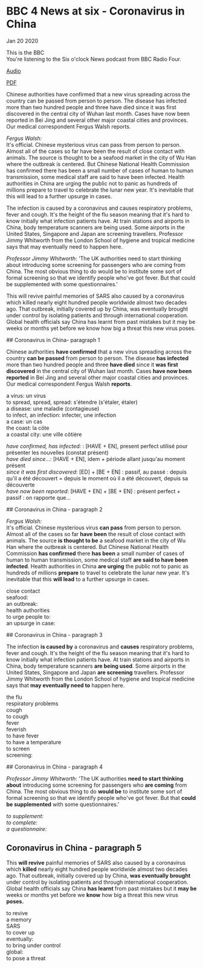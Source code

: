 # BBC 4 News at six - Coronavirus in China

Jan 20 2020

This is the BBC  
You're listening to the Six o'clock News podcast from BBC Radio Four.

[Audio](sixoclocknews_20200120_coronavirus.mp3)

[PDF](sixoclocknews_20200120_coronavirus.pdf)

Chinese authorities have confirmed that a new virus spreading across the country can be passed from person to person. The disease has infected more than two hundred people and three have died since it was first discovered in the central city of Wuhan last month. Cases have now been reported in Bei Jing and several other major coastal cities and provinces. Our medical correspondent Fergus Walsh reports.

*Fergus Walsh:*  
It's official. Chinese mysterious virus can pass from person to person. Almost all of the cases so far have been the result of close contact with animals. The source is thought to be a seafood market in the city of Wu Han where the outbreak is centered. But Chinese National Health Commission has confirmed there has been a small number of cases of human to human transmission, some medical staff are said to have been infected. Health authorities in China are urging the public not to panic as hundreds of millions prepare to travel to celebrate the lunar new year. It's inevitable that this will lead to a further upsurge in cases.

The infection is caused by a coronavirus and causes respiratory problems, fever and cough. It's the height of the flu season meaning that it's hard to know initially what infection patients have. At train stations and airports in China, body temperature scanners are being used. Some airports in the United States, Singapore and Japan are screening travellers. Professor Jimmy Whitworth from the London School of hygiene and tropical medicine  says that may eventually need to happen here.

*Professor Jimmy  Whitworth*: 'The UK authorities need to start thinking about introducing some screening for passengers who are coming from China. The most obvious thing to do would be to institute some sort of formal screening so that we identify people who've got fever. But that could be supplemented with some questionnaires.'

This will revive painful memories of SARS also caused by a coronavirus which killed nearly eight hundred people worldwide almost two decades ago. That outbreak, initially covered up by China, was eventually brought under control by isolating patients and through international cooperation. Global health officials say China has learnt from past mistakes but it may be weeks or months yet before we know how big a threat this new virus poses.

<div style="page-break-after: always;"></div>
## Coronavirus in China- paragraph 1

Chinese authorities **have confirmed** that a new virus spreading across the country **can be passed** from person to person. The disease **has infected** more than two hundred people and three **have died** since it **was first discovered** in the central city of Wuhan last month. Cases **have now been reported** in Bei Jing and several other major coastal cities and provinces. Our medical correspondent Fergus Walsh **reports**.

a virus: un virus  
to spread, spread, spread: s'étendre (s'étaler, étaler)  
a disease: une maladie (contagieuse)  
to infect, an infection: infecter, une infection  
a case: un cas  
the coast: la côte  
a coastal city: une ville côtière

*have confirmed, has infected:* : [HAVE + EN], present perfect utilisé pour présenter les nouvelles (constat présent)  
*have died since…*: [HAVE + EN], idem + période allant jusqu'au moment présent  
*since it was first discovered*: [ED] + [BE + EN] : passif, au passé : depuis qu'il a été découvert = depuis le moment où il a été découvert, depuis sa découverte  
*have now been reported*: [HAVE + EN] + [BE + EN] : présent perfect + passif : on rapporte que…

<div style="page-break-after: always;"></div>
## Coronavirus in China - paragraph 2

*Fergus Walsh:*  
It's official. Chinese mysterious virus **can pass** from person to person. Almost all of the cases so far **have been** the result of close contact with animals. The source **is thought to be** a seafood market in the city of Wu Han where the outbreak is centered. But Chinese National Health Commission **has confirmed** there **has been** a small number of cases of human to human transmission, some medical staff **are said to have been infected**. Health authorities in China **are urging** the public not to panic as hundreds of millions **prepare** to travel to celebrate the lunar new year. It's inevitable that this **will lead** to a further upsurge in cases.

close contact  
seafood:  
an outbreak:  
health authorities  
to urge people to:  
an upsurge in case:

<div style="page-break-after: always;"></div>
## Coronavirus in China - paragraph 3

The infection **is caused by** a coronavirus and **causes** respiratory problems, fever and cough. It's the height of the flu season meaning that it's hard to know initially what infection patients have. At train stations and airports in China, body temperature scanners **are being used**. Some airports in the United States, Singapore and Japan **are screening** travellers. Professor Jimmy Whitworth from the London School of hygiene and tropical medicine  says that **may eventually need to** happen here.

the flu  
respiratory problems  
cough  
to cough  
fever  
feverish  
to have fever  
to have a temperature    
to screen  
screening: 

<div style="page-break-after: always;"></div>
## Coronavirus in China - paragraph 4

*Professor Jimmy  Whitworth*: 'The UK authorities **need to start thinking about** introducing some screening for passengers who **are coming** from China. The most obvious thing to do **would be** to institute some sort of formal screening so that we identify people who've got fever. But that **could be supplemented** with some questionnaires.'

*to supplement:  
to complete:  
a questionnaire:*

<div style="page-break-after: always;"></div>

## Coronavirus in China - paragraph 5

This **will revive** painful memories of SARS also caused by a coronavirus which **killed** nearly eight hundred people worldwide almost two decades ago. That outbreak, initially covered up by China, **was eventually brought** under control by isolating patients and through international cooperation. Global health officials say China **has learnt** from past mistakes but it **may be** weeks or months yet before we **know** how big a threat this new virus **poses.**

to revive  
a memory  
SARS  
to cover up  
eventually:  
to bring under control  
global:  
to pose a threat

